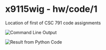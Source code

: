 # x9115wig - hw/code/1
Location of first of CSC 791 code assignments

![Command Line Output](/commandline.png)

![Result from Python Code](/pythoncode.png)
